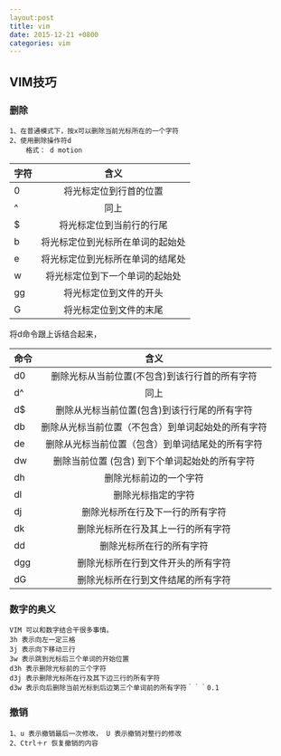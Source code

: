 ```yaml
---
layout:post
title: vim 
date: 2015-12-21 +0800
categories: vim
---
```


## VIM技巧

### 删除

	1、在普通模式下，按x可以删除当前光标所在的一个字符
	2、使用删除操作符d
		格式： d motion
		
		
| 字符    |	含义	       |
|--------|:-----------:|
|	0	|	将光标定位到行首的位置		|
|	^	|	同上						|
|   $   | 将光标定位到当前行的行尾 		|
|   b   | 将光标定位到光标所在单词的起始处 |
|   e   | 将光标定位到光标所在单词的结尾处 |
|   w   | 将光标定位到下一个单词的起始处  |
|   gg 	| 将光标定位到文件的开头		  |
|   G   | 将光标定位到文件的末尾		  |

将d命令跟上诉结合起来，


|命令	|	含义		|
|-------|:---------:|
|d0		|	删除光标从当前位置(不包含)到该行行首的所有字符 | 
|d^		|  同上									    |
|d$     | 删除从光标当前位置(包含)到该行行尾的所有字符    |
|db		| 删除从光标当前位置（不包含）到单词起始处的所有字符    |
|de     | 删除从光标当前位置（包含）到单词结尾处的所有字符|
|dw		| 删除当前位置 (包含) 到下个单词起始处的所有字符 |
|dh		| 删除光标前边的一个字符 |
|dl     | 删除光标指定的字符  |
|dj		| 删除光标所在行及下一行的所有字符 |
| dk   |  删除光标所在行及其上一行的所有字符 |
| dd   |  删除光标所在行的所有字符 			|
| dgg  | 删除光标所在行到文件开头的所有字符  |
| dG   | 删除光标所在行到文件结尾的所有字符  |

### 数字的奥义
	
	VIM 可以和数字结合干很多事情。
	3h 表示向左一定三格
	3j 表示向下移动三行
	3w 表示跳到光标后三个单词的开始位置
	d3h 表示删除光标前的三个字符
	d3j 表示删除光标所在行及其下边三行的所有字符
	d3w 表示向后删除当前光标到后边第三个单词前的所有字符｀｀｀0.1
	
		
### 撤销
	1、u 表示撤销最后一次修改， U 表示撤销对整行的修改
	2、Ctrl＋r 恢复撤销的内容
	
	